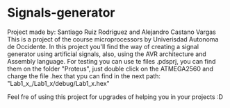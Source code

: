 # Signals-generator
Project made by: Santiago Ruiz Rodriguez and Alejandro Castano Vargas
This is a project of the course microprocessors by Univerisdad Autonoma de Occidente.
In this project you'll find the way of creating a signal generator using artificial signals, also, using the AVR architecture and Assembly language.
For testing you can use te files .pdsprj, you can find them on the folder "Proteus", just double click on the ATMEGA2560 and charge the file .hex that ypu can 
find in the next path: "Lab1_x_/Lab1_x/debug/Lab1_x.hex"

Feel fre of using this project for upgrades of helping you in your projects :D
